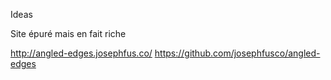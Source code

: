 Ideas

Site épuré mais en fait riche

http://angled-edges.josephfus.co/
https://github.com/josephfusco/angled-edges


